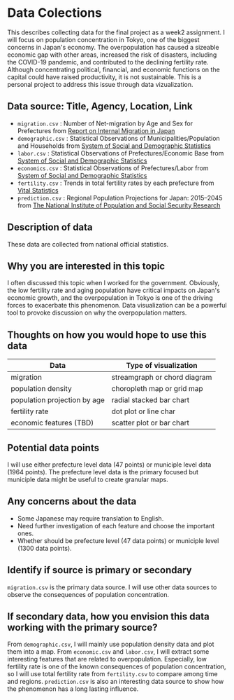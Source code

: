 # Data Colections
This describes collecting data for the final project as a week2 assignment. I will focus on population concentration in Tokyo, one of the biggest concerns in Japan's economy. The overpopulation has caused a sizeable economic gap with other areas, increased the risk of disasters, including the COVID-19 pandemic, and contributed to the declining fertility rate. Although concentrating political, financial, and economic functions on the capital could have raised productivity, it is not sustainable. This is a personal project to address this issue through data vizualization. 

## Data source: Title, Agency, Location, Link
* `migration.csv` : Number of Net-migration by Age and Sex for Prefectures from [Report on Internal Migration in Japan](https://www.e-stat.go.jp/en/stat-search/files?page=1&layout=datalist&toukei=00200523&tstat=000000070001&cycle=7&year=20210&month=0&tclass1=000001148746&stat_infid=000032163826&result_back=1&tclass2val=0)
* `demographic.csv` : Statistical Observations of Municipalities/Population and Households from [System of Social and Demographic Statistics](https://www.e-stat.go.jp/en/stat-search/files?page=1&layout=datalist&toukei=00200502&tstat=000001162826&cycle=0&year=20220&month=0&tclass1=000001162827&stat_infid=000032169052&tclass2val=0)
* `labor.csv` : Statistical Observations of Prefectures/Economic Base from [System of Social and Demographic Statistics](https://www.e-stat.go.jp/en/stat-search/files?page=1&layout=datalist&toukei=00200502&tstat=000001162826&cycle=0&year=20220&month=0&tclass1=000001162827&stat_infid=000032169054&tclass2val=0)
* `economics.csv` : Statistical Observations of Prefectures/Labor from [System of Social and Demographic Statistics](https://www.e-stat.go.jp/en/stat-search/files?page=1&layout=datalist&toukei=00200502&tstat=000001162826&cycle=0&year=20220&month=0&tclass1=000001162827&stat_infid=000032169057&tclass2val=0)
* `fertility.csv` : Trends in total fertility rates by each prefecture from [Vital Statistics](https://www.e-stat.go.jp/en/stat-search/files?page=1&layout=datalist&toukei=00450011&tstat=000001028897&cycle=7&year=20200&month=0&tclass1=000001053058&tclass2=000001053061&tclass3=000001053064&stat_infid=000032118531&result_back=1&tclass4val=0)
* `prediction.csv` : Regional Population Projections for Japan: 2015–2045 from [The National Institute of Population and Social Security Research](https://www.ipss.go.jp/pp-shicyoson/j/shicyoson18/t-page.asp) 

## Description of data
These data are collected from national official statistics. 

## Why you are interested in this topic
I often discussed this topic when I worked for the government. Obviously, the low fertility rate and aging population have critical impacts on Japan's economic growth, and the overpopulation in Tokyo is one of the driving forces to exacerbate this phenomenon. Data visualization can be a powerful tool to provoke discussion on why the overpopulation matters. 

## Thoughts on how you would hope to use this data
| Data        | Type of visualization |
| ----------- | ----------- |
| migration   | streamgraph or chord diagram |
| population density   | choropleth map or grid map  |
| population projection by age   | radial stacked bar chart |
| fertility rate   | dot plot or line char |
| economic features (TBD)  | scatter plot or bar chart  |

## Potential data points
I will use either prefecture level data (47 points) or municiple level data (1964 points). The prefecture level data is the primary focused but municiple data might be useful to create granular maps. 

## Any concerns about the data
* Some Japanese may require translation to English.
* Need further investigation of each feature and choose the important ones. 
* Whether should be prefecture level (47 data points) or municiple level (1300 data points).

## Identify if source is primary or secondary
`migration.csv` is the primary data source. I will use other data sources to observe the consequences of population concentration. 

## If secondary data, how you envision this data working with the primary source?
From `demographic.csv`, I will mainly use population density data and plot them into a map. From `economic.csv` and `labor.csv`, I will extract some interesting features that are related to overpopulation. Especially, low fertility rate is one of the known consequences of population concentration, so I will use total fertility rate from `fertility.csv` to compare among time and regions. `prediction.csv` is also an interesting data source to show how the phenomenon has a long lasting influence. 
  
